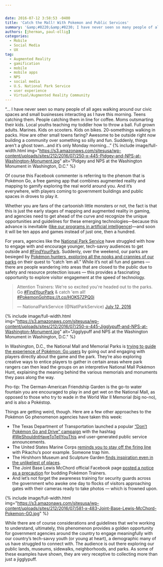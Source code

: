 ```yaml
---


date: 2016-07-12 3:58:53 -0400
title: 'Catch the Mall! With Pokemon and Public Services'
summary: '&amp;#8220;&amp;#8230; I have never seen so many people of all ages walking around our civic spaces and small businesses interacting as I have this morning. Teens catching them. People catching them in line for coffee. Moms outsmarting their kids. Local youths teaching my toddler how to throw a ball. Full grown adults. Marines. Kids on'
authors: [jherman, paul-ollig]
categories:
  - Mobile
  - Social Media
  - UX
tag:
  - Augmented Reality
  - gamification
  - mobile
  - mobile apps
  - NPS
  - social media
  - U.S. National Park Service
  - user experience
  - Virtual/Augmented Reality Community
---
```


&#8220;&#8230; I have never seen so many people of all ages walking around our civic spaces and small businesses interacting as I have this morning. Teens catching them. People catching them in line for coffee. Moms outsmarting their kids. Local youths teaching my toddler how to throw a ball. Full grown adults. Marines. Kids on scooters. Kids on bikes. 20-somethings walking in packs. How are other small towns faring? Awesome to be outside right now building a community over something so silly and fun. Suddenly, things aren&#8217;t a ghost town&#8230;and it&#8217;s only Monday morning…&#8221; 
{% include image/full-width.html img="https://s3.amazonaws.com/sitesusa/wp-content/uploads/sites/212/2016/07/250-x-445-Pidgey-and-NPS-at-Washington-Monument.jpg" alt="Pidgey and NPS at the Washington Monument in Washington, D.C." %} 

Of course this Facebook commenter is referring to the phenom that is Pokémon Go, a free gaming app that combines augmented reality and mapping to gamify exploring the real world around you. And it’s  everywhere, with players coming to government buildings and public spaces in droves to play it.

Whether you are fans of the cartoonish little monsters or not, the fact is that this is just the early stages of mapping and augmented reality in gaming, and agencies need to get ahead of the curve and recognize the unique opportunities and guidelines for these emerging technologies—because this advance is inevitable ([like our programs in artificial intelligence](http://www.WHATEVER/event/automatic-for-the-people-ai-machine-learning-and-chatbots-for-digital-customer-service-in-government/))—and soon it will be ten apps and games instead of just one, then a hundred.

For years, agencies like the [National Park Service](https://www.nps.gov/) have struggled with how to engage with and encourage younger, tech-savvy audiences to get outside and [#FindYourPark](http://www.WHATEVER/2015/06/30/celebrating-parks-creating-connections-nps-prepares-for-2016-centennial/). Suddenly, over the weekend, our parks are besieged by [Pokémon hunters, exploring all the nooks and crannies of our parks](https://www.facebook.com/nationalparkservice/videos/10153602428786389/) on their quest to &#8220;catch &#8217;em all.&#8221; While it’s  not all fun and games &#8212; there are people wandering into areas that are closed to the public due to safety and resource protection issues &#8212; this provides a fascinating opportunity to explore visitor engagement at the speed of technology.

<blockquote class="twitter-tweet" data-width="500">
  <p lang="en" dir="ltr">
    Attention Trainers: We're so excited you're headed out to the parks. Go <a href="https://twitter.com/hashtag/FindYourPark?src=hash">#FindYourPark</a> & catch 'em all! <a href="https://twitter.com/hashtag/PokemonGo?src=hash">#PokemonGo</a><a href="https://t.co/HOK57ZPQ0i">https://t.co/HOK57ZPQ0i</a>
  </p>
  
  <p>
    &mdash; NationalParkService (@NatlParkService) <a href="https://twitter.com/NatlParkService/status/752949572058492928">July 12, 2016</a>
  </p>
</blockquote>

 
{% include image/full-width.html img="https://s3.amazonaws.com/sitesusa/wp-content/uploads/sites/212/2016/07/250-x-445-Jigglypuff-and-NPS-at-Washington-Monument.jpg" alt="Jigglypuff and NPS at the Washington Monument in Washington, D.C." %} 

In Washington, D.C., the National Mall and Memorial Parks is [trying to guide the experience of Pokémon: Go users](https://www.facebook.com/NationalMallNPS/?fref=nf) by going out and engaging with players directly about the game and the park. They’re also exploring creative ways to entice players to gather in certain areas where park rangers can then lead the groups on an interpretive National Mall Pokémon Hunt, explaining the meaning behind the various memorials and monuments they pass along the way.

Pro-tip: The German-American Friendship Garden is the go-to water fountain you are encouraged to play in and get wet on the National Mall, as opposed to those who try to wade in the World War II Memorial (big no-no), and is also a Pokéstop.

Things are getting weird, though. Here are a few other approaches to the Pokémon Go phenomenon agencies have taken this week:

  * The Texas Department of Transportation launched a popular [&#8220;Don’t Pokémon Go and Drive&#8221; campaign](https://www.facebook.com/TxDOT/photos/a.91310920873.115130.44520755873/10154221151180874/?type=3&theater) with the hashtag [#WeShouldntHaveToTellYouThis](https://www.facebook.com/hashtag/weshouldnthavetotellyouthis) and user-generated public service announcements.
  * The United States Marine Corps [reminds you to stay off the firing line](https://twitter.com/USMC/status/752602019341361152/photo/1) with Pikachu’s  poor example. Someone trap him.
  * The Hirshhorn Museum and Sculpture Garden [finds inspiration even in the unlikeliest of places](https://twitter.com/hirshhorn/status/752884076621725696).
  * The Joint Base Lewis McChord official Facebook page [posted a notice as a precaution](https://www.facebook.com/JBLewisMcChord/photos/a.303359376198.152088.288818151198/10153490511346199/) for budding Pokémon Trainers.
  * And let’s  not forget the awareness training for security guards across the government who awoke one day to flocks of visitors approaching gates with their cameras ready to take photos &#8212; which is frowned upon.


{% include image/full-width.html img="https://s3.amazonaws.com/sitesusa/wp-content/uploads/sites/212/2016/07/581-x-483-Joint-Base-Lewis-McChord-Pokemon-GO.jpg" %}

While there are of course considerations and guidelines that we’re working to understand, ultimately, this phenomenon provides a golden opportunity for government agencies around the country to engage meaningfully with our country’s  tech-savvy youth (or young at heart), a demographic many of us have struggled to connect with. The audience is out there exploring our public lands, museums, sidewalks, neighborhoods, and parks. As some of these examples have shown, they are very receptive to collecting more than just a jigglypuff.